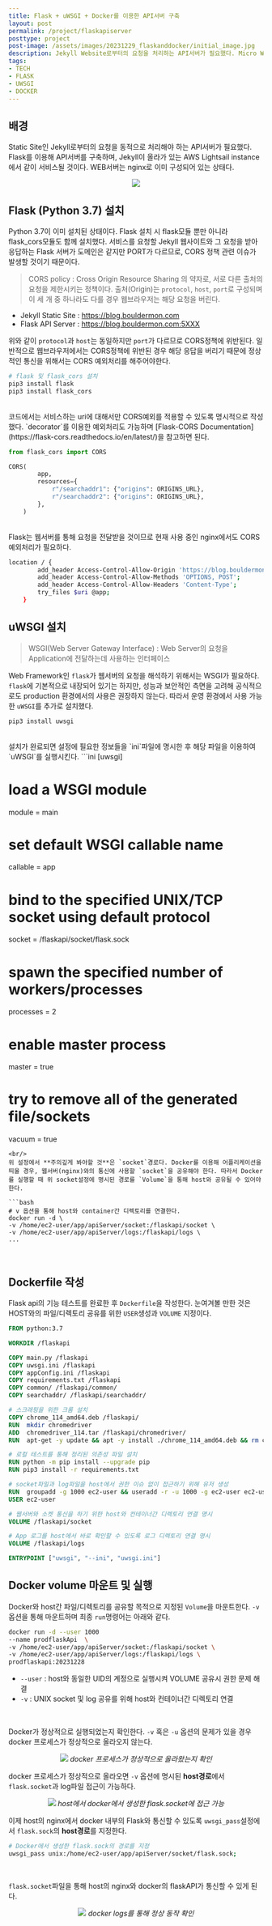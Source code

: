 ```yaml
---
title: Flask + uWSGI + Docker를 이용한 API서버 구축
layout: post
permalink: /project/flaskapiserver
posttype: project
post-image: /assets/images/20231229_flaskanddocker/initial_image.jpg
description: Jekyll Website로부터의 요청을 처리하는 API서버가 필요했다. Micro Web Framework인 Flask를 이용해 가볍고 확장 가능한 서버를 구축하려했고 Docker를 이용해 MSA환경으로 구성했다.
tags:
- TECH
- FLASK
- UWSGI
- DOCKER
---
```


## 배경
Static Site인 Jekyll로부터의 요청을 동적으로 처리해야 하는 API서버가 필요했다. Flask를 이용해 API서버를 구축하며, Jekyll이 올라가 있는 AWS Lightsail instance에서 같이 서비스될 것이다. WEB서버는 nginx로 이미 구성되어 있는 상태다.
<p align="center">
  <img src="/assets/images/20231229_flaskanddocker/overview.png" />
</p>

## Flask (Python 3.7) 설치
Python 3.7이 이미 설치된 상태이다. Flask 설치 시 flask모듈 뿐만 아니라 flask_cors모듈도 함께 설치했다. 서비스를 요청할 Jekyll 웹사이트와 그 요청을 받아 응답하는 Flask 서버가 도메인은 같지만 PORT가 다르므로, CORS 정책 관련 이슈가 발생할 것이기 때문이다.
> CORS policy : Cross Origin Resource Sharing 의 약자로, 서로 다른 출처의 요청을 제한시키는 정책이다. 출처(Origin)는 `protocol`, `host`, `port`로 구성되며 이 세 개 중 하나라도 다를 경우 웹브라우저는 해당 요청을 버린다.

- Jekyll Static Site : https://blog.bouldermon.com
- Flask API Server   : https://blog.bouldermon.com:5XXX

위와 같이 `protocol`과 `host`는 동일하지만 `port`가 다르므로 CORS정책에 위반된다. 일반적으로 웹브라우저에서는 CORS정책에 위반된 경우 해당 응답을 버리기 때문에 정상적인 통신을 위해서는 CORS 예외처리를 해주어야한다.

```bash
# flask 및 flask_cors 설치
pip3 install flask
pip3 install flask_cors
```
<br/>
코드에서는 서비스하는 uri에 대해서만 CORS예외를 적용할 수 있도록 명시적으로 작성했다. `decorator`를 이용한 예외처리도 가능하며 [Flask-CORS Documentation](https://flask-cors.readthedocs.io/en/latest/)을 참고하면 된다.

```python
from flask_cors import CORS

CORS(
        app,
        resources={
            r"/searchaddr1": {"origins": ORIGINS_URL},
            r"/searchaddr2": {"origins": ORIGINS_URL},
        },
    )
```
<br/>
Flask는 웹서버를 통해 요청을 전달받을 것이므로 현재 사용 중인 nginx에서도 CORS 예외처리가 필요하다.

```bash
location / {
        add_header Access-Control-Allow-Origin 'https://blog.bouldermon.com';
        add_header Access-Control-Allow-Methods 'OPTIONS, POST';
        add_header Access-Control-Allow-Headers 'Content-Type';
        try_files $uri @app;
    }
```

## uWSGI 설치
> WSGI(Web Server Gateway Interface) : Web Server의 요청을 Application에 전달하는데 사용하는 인터페이스

Web Framework인 `flask`가 웹서버의 요청을 해석하기 위해서는 WSGI가 필요하다. `flask`에 기본적으로 내장되어 있기는 하지만, 성능과 보안적인 측면을 고려해 공식적으로도 production 환경에서의 사용은 권장하지 않는다. 따라서 운영 환경에서 사용 가능한 `uWSGI`를 추가로 설치했다.
```bash
pip3 install uwsgi
```
<br/>
설치가 완료되면 설정에 필요한 정보들을 `ini`파일에 명시한 후 해당 파일을 이용하여 `uWSGI`를 실행시킨다.
```ini
[uwsgi]

# load a WSGI module
module = main
# set default WSGI callable name
callable = app

# bind to the specified UNIX/TCP socket using default protocol
socket = /flaskapi/socket/flask.sock
# spawn the specified number of workers/processes
processes = 2

# enable master process
master = true
# try to remove all of the generated file/sockets
vacuum = true
```
<br/>
위 설정에서 **주의깊게 봐야할 것**은 `socket`경로다. Docker를 이용해 어플리케이션을 띄울 경우, 웹서버(nginx)와의 통신에 사용할 `socket`을 공유해야 한다. 따라서 Docker를 실행할 때 위 socket설정에 명시된 경로를 `Volume`을 통해 host와 공유될 수 있어야한다.

```bash
# v 옵션을 통해 host와 container간 디렉토리를 연결한다.
docker run -d \
-v /home/ec2-user/app/apiServer/socket:/flaskapi/socket \
-v /home/ec2-user/app/apiServer/logs:/flaskapi/logs \
...
```
<br/>

## Dockerfile 작성
Flask api의 기능 테스트를 완료한 후 `Dockerfile`을 작성한다. 눈여겨볼 만한 것은 HOST와의 파일/디렉토리 공유를 위한 `USER`생성과 `VOLUME` 지정이다.

```dockerfile
FROM python:3.7

WORKDIR /flaskapi

COPY main.py /flaskapi
COPY uwsgi.ini /flaskapi
COPY appConfig.ini /flaskapi
COPY requirements.txt /flaskapi
COPY common/ /flaskapi/common/
COPY searchaddr/ /flaskapi/searchaddr/

# 스크래핑을 위한 크롬 설치
COPY chrome_114_amd64.deb /flaskapi/
RUN  mkdir chromedriver
ADD  chromedriver_114.tar /flaskapi/chromedriver/
RUN  apt-get -y update && apt -y install ./chrome_114_amd64.deb && rm chrome_114_amd64.deb 

# 로컬 테스트를 통해 정리된 의존성 파일 설치
RUN python -m pip install --upgrade pip 
RUN pip3 install -r requirements.txt

# socket파일과 log파일을 host에서 권한 이슈 없이 접근하기 위해 유저 생성
RUN  groupadd -g 1000 ec2-user && useradd -r -u 1000 -g ec2-user ec2-user
USER ec2-user

# 웹서버와 소켓 통신을 하기 위한 host와 컨테이너간 디렉토리 연결 명시
VOLUME /flaskapi/socket

# App 로그를 host에서 바로 확인할 수 있도록 로그 디렉토리 연결 명시
VOLUME /flaskapi/logs

ENTRYPOINT ["uwsgi", "--ini", "uwsgi.ini"]
```

## Docker volume 마운트 및 실행
Docker와 host간 파일/디렉토리를 공유할 목적으로 지정된 `Volume`을 마운트한다. `-v`옵션을 통해 마운트하며 최종 `run`명령어는 아래와 같다.
```bash
docker run -d --user 1000 
--name prodflaskApi  \
-v /home/ec2-user/app/apiServer/socket:/flaskapi/socket \
-v /home/ec2-user/app/apiServer/logs:/flaskapi/logs \
prodflaskapi:20231228
```
- `--user` : host와 동일한 UID의 계정으로 실행시켜 VOLUME 공유시 권한 문제 해결
- `-v` : UNIX socket 및 log 공유를 위해 host와 컨테이너간 디렉토리 연결
<br/>

Docker가 정상적으로 실행되었는지 확인한다. `-v` 혹은 `-u` 옵션의 문제가 있을 경우 docker 프로세스가 정상적으로 올라오지 않는다.
<p align="center">
  <img src="/assets/images/20231229_flaskanddocker/dockerrunuwsgi.png" />
  <em>docker 프로세스가 정상적으로 올라왔는지 확인</em>
</p>

docker 프로세스가 정상적으로 올라오면 `-v` 옵션에 명시된 **host경로**에서 `flask.socket`과 log파일 접근이 가능하다.

<p align="center">
  <img src="/assets/images/20231229_flaskanddocker/host_socket_path.png" />
  <em>host에서 docker에서 생성한 flask.socket에 접근 가능</em>
</p>

 이제 host의 nginx에서 docker 내부의 Flask와 통신할 수 있도록 `uwsgi_pass`설정에서 `flask.sock`의 **host경로**를 지정한다.

```bash
# Docker에서 생성한 flask.sock의 경로를 지정
uwsgi_pass unix:/home/ec2-user/app/apiServer/socket/flask.sock;
```
<br/>

`flask.socket`파일을 통해 host의 nginx와 docker의 flaskAPI가 통신할 수 있게 된다.
<p align="center">
  <img src="/assets/images/20231229_flaskanddocker/success_docker_log.png" />
  <em>docker logs를 통해 정상 동작 확인</em>
</p>
